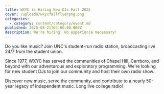 ```yaml
---
title: WXYC is Hiring New DJs Fall 2025
cover: /uploads/wxycfallflyerpng.png
categories:
  - category: content/category/event.md
published: 2025-08-21T04:00:00.000Z
description: We're hiring! No experience necessary!
---
```


Do you like music? Join UNC's student-run radio station, broadcasting live 24/7 from the student union. 

Since 1977, WXYC has served the communities of Chapel Hill, Carrboro, and beyond with our adventurous and exploratory programming. We're looking for new student DJs to join our community and host their own radio show. 

Discover new music, serve the community, and contribute to a nearly 50-year legacy of independent music. Long live college radio!

